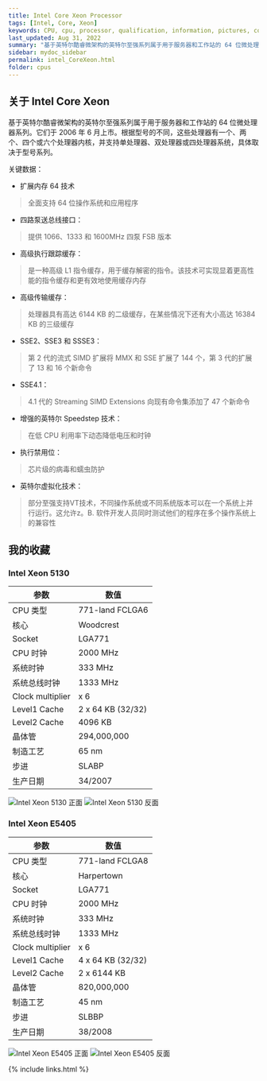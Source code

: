 ```yaml
---
title: Intel Core Xeon Processor
tags: [Intel, Core, Xeon]
keywords: CPU, cpu, processor, qualification, information, pictures, core, frequency, chip packaging, packaging, cpu info, x86, collection, amd, cyrix, harris, ibm, idt, iit, intel, motorola, nec, sgs, sgs-thomson, siemens, ST, signetics, mhs, ti, texas instruments, ulsi, umc, weitek, zilog, 808x, 8085, 8088, 8086, 80188, 80186, 80286, 286, 80386, 386, i386, Am386, 386sx, 386dx, 486, i486, 586, 486sx, 486dx, overdrive, 487, pentium, 586, 5x86, 386dlc, 386slc, 486dx2, mmx, ppro, pentium-pro, pro, athlon, duron, z80, dirk oppelt, dirk, oppelt, engineering, sample, samples
last_updated: Aug 31, 2022
summary: "基于英特尔酷睿微架构的英特尔至强系列属于用于服务器和工作站的 64 位微处理器系列。它们于 2006 年 6 月上市。"
sidebar: mydoc_sidebar
permalink: intel_CoreXeon.html
folder: cpus
---
```


## 关于 Intel Core Xeon

基于英特尔酷睿微架构的英特尔至强系列属于用于服务器和工作站的 64 位微处理器系列。它们于 2006 年 6 月上市。根据型号的不同，这些处理器有一个、两个、四个或六个处理器内核，并支持单处理器、双处理器或四处理器系统，具体取决于型号系列。
	
关键数据：
- 扩展内存 64 技术

> 全面支持 64 位操作系统和应用程序

- 四路泵送总线接口：

> 提供 1066、1333 和 1600MHz 四泵 FSB 版本

- 高级执行跟踪缓存：

> 是一种高级 L1 指令缓存，用于缓存解密的指令。该技术可实现显着更高性能的指令缓存和更有效地使用缓存内存

- 高级传输缓存：

> 处理器具有高达 6144 KB 的二级缓存，在某些情况下还有大小高达 16384 KB 的三级缓存

- SSE2、SSE3 和 SSSE3：

> 第 2 代的流式 SIMD 扩展将 MMX 和 SSE 扩展了 144 个，第 3 代的扩展了 13 和 16 个新命令

- SSE4.1：

> 4.1 代的 Streaming SIMD Extensions 向现有命令集添加了 47 个新命令
			
- 增强的英特尔 Speedstep 技术：

> 在低 CPU 利用率下动态降低电压和时钟

- 执行禁用位：

> 芯片级的病毒和蠕虫防护

- 英特尔虚拟化技术：

> 部分至强支持VT技术，不同操作系统或不同系统版本可以在一个系统上并行运行。这允许z。B. 软件开发人员同时测试他们的程序在多个操作系统上的兼容性

## 我的收藏

### Intel Xeon 5130

| 参数 | 数值 |
| ------ | ------ |
| CPU 类型 | 771-land FCLGA6 |
| 核心 | Woodcrest |
| Socket | LGA771 |
| CPU 时钟 | 2000 MHz |
| 系统时钟 | 333 MHz |
| 系统总线时钟 | 1333 MHz |
| Clock multiplier | x 6 |
| Level1 Cache | 2 x 64 KB (32/32) |
| Level2 Cache | 4096 KB |
| 晶体管 | 294,000,000 |
| 制造工艺 | 65 nm |
| 步进 | SLABP |
| 生产日期 | 34/2007 |

![Intel Xeon 5130 正面](/images/cpus/Intel/Intel_Xeon_5130_1.jpg)
![Intel Xeon 5130 反面](/images/cpus/Intel/Intel_Xeon_5130_2.jpg)

### Intel Xeon E5405

| 参数 | 数值 |
| ------ | ------ |
| CPU 类型 | 771-land FCLGA8 |
| 核心 | Harpertown |
| Socket | LGA771 |
| CPU 时钟 | 2000 MHz |
| 系统时钟 | 333 MHz |
| 系统总线时钟 | 1333 MHz |
| Clock multiplier | x 6 |
| Level1 Cache | 4 x 64 KB (32/32) |
| Level2 Cache | 2 x 6144 KB |
| 晶体管 | 820,000,000 |
| 制造工艺 | 45 nm |
| 步进 | SLBBP |
| 生产日期 | 38/2008 |

![Intel Xeon E5405 正面](/images/cpus/Intel/Intel_Xeon_E5405_1.jpg)
![Intel Xeon E5405 反面](/images/cpus/Intel/Intel_Xeon_E5405_2.jpg)

{% include links.html %}
